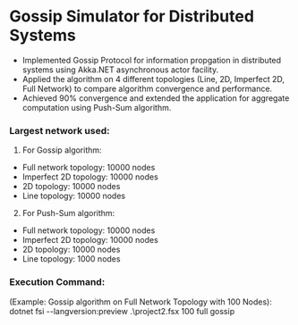 # Gossip Simulator for Distributed Systems
* Implemented Gossip Protocol for information propgation in distributed systems using Akka.NET asynchronous actor facility.
* Applied the algorithm on 4 different topologies (Line, 2D, Imperfect 2D, Full Network) to compare algorithm convergence and performance. 
* Achieved 90% convergence and extended the application for aggregate computation using Push-Sum algorithm.

### Largest network used: 
1) For Gossip algorithm: 
  * Full network topology: 10000 nodes  
  * Imperfect 2D topology: 10000 nodes 
  * 2D topology: 10000 nodes 
  * Line topology: 10000 nodes 
 
2) For Push-Sum algorithm: 
  * Full network topology: 10000 nodes  
  * Imperfect 2D topology: 10000 nodes 
  * 2D topology: 10000 nodes 
  * Line topology: 1000 nodes 
  
### Execution Command: 
(Example: Gossip algorithm on Full Network Topology with 100 Nodes): 
dotnet fsi --langversion:preview .\project2.fsx 100 full gossip   
